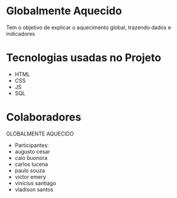 # Globalmente Aquecido 
Tem o objetivo de explicar o aquecimento global, trazendo dados e indicadores


# Tecnologias usadas no Projeto
- HTML
- CSS
- JS
- SQL

# Colaboradores
GLOBALMENTE AQUECIDO
- Participantes:
- augusto cesar
- caio buonora
- carlos lucena 
- paulo souza
- victor emery 
- vinicius santiago
- vladison santos
